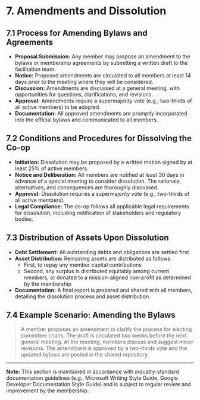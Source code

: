 # 7. Amendments and Dissolution

## 7.1 Process for Amending Bylaws and Agreements
- **Proposal Submission:** Any member may propose an amendment to the bylaws or membership agreements by submitting a written draft to the facilitation team.
- **Notice:** Proposed amendments are circulated to all members at least 14 days prior to the meeting where they will be considered.
- **Discussion:** Amendments are discussed at a general meeting, with opportunities for questions, clarifications, and revisions.
- **Approval:** Amendments require a supermajority vote (e.g., two-thirds of all active members) to be adopted.
- **Documentation:** All approved amendments are promptly incorporated into the official bylaws and communicated to all members.

## 7.2 Conditions and Procedures for Dissolving the Co-op
- **Initiation:** Dissolution may be proposed by a written motion signed by at least 25% of active members.
- **Notice and Deliberation:** All members are notified at least 30 days in advance of a special meeting to consider dissolution. The rationale, alternatives, and consequences are thoroughly discussed.
- **Approval:** Dissolution requires a supermajority vote (e.g., two-thirds of all active members).
- **Legal Compliance:** The co-op follows all applicable legal requirements for dissolution, including notification of stakeholders and regulatory bodies.

## 7.3 Distribution of Assets Upon Dissolution
- **Debt Settlement:** All outstanding debts and obligations are settled first.
- **Asset Distribution:** Remaining assets are distributed as follows:
  - First, to repay any member capital contributions
  - Second, any surplus is distributed equitably among current members, or donated to a mission-aligned non-profit as determined by the membership
- **Documentation:** A final report is prepared and shared with all members, detailing the dissolution process and asset distribution.

## 7.4 Example Scenario: Amending the Bylaws
> A member proposes an amendment to clarify the process for electing committee chairs. The draft is circulated two weeks before the next general meeting. At the meeting, members discuss and suggest minor revisions. The amendment is approved by a two-thirds vote and the updated bylaws are posted in the shared repository.

---

**Note:** This section is maintained in accordance with industry-standard documentation guidelines (e.g., Microsoft Writing Style Guide, Google Developer Documentation Style Guide) and is subject to regular review and improvement by the membership.
